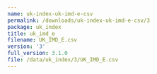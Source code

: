 ```yaml
---
name: uk-index-uk-imd-e-csv
permalink: /downloads/uk-index-uk-imd-e-csv/3
package: uk_index
title: uk_imd_e
filename: UK_IMD_E.csv
version: '3'
full_version: 3.1.0
file: /data/uk_index/3/UK_IMD_E.csv
---
```

